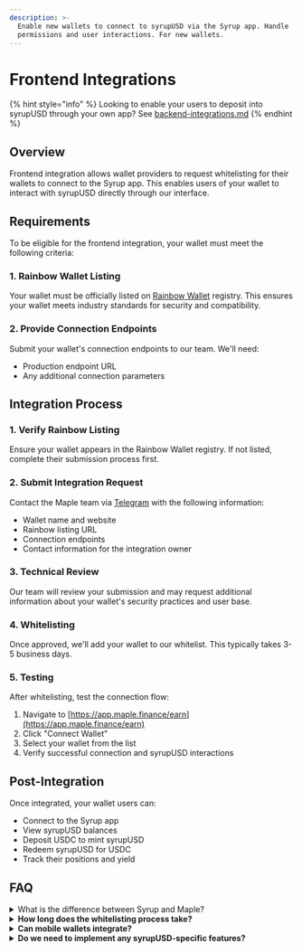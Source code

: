 ```yaml
---
description: >-
  Enable new wallets to connect to syrupUSD via the Syrup app. Handle
  permissions and user interactions. For new wallets.
---
```


# Frontend Integrations

{% hint style="info" %}
Looking to enable your users to deposit into syrupUSD through your own app? See [backend-integrations.md](backend-integrations.md "mention")
{% endhint %}

## Overview

Frontend integration allows wallet providers to request whitelisting for their wallets to connect to the Syrup app. This enables users of your wallet to interact with syrupUSD directly through our interface.

## Requirements

To be eligible for the frontend integration, your wallet must meet the following criteria:

### 1. Rainbow Wallet Listing

Your wallet must be officially listed on [Rainbow Wallet](https://rainbow.me) registry. This ensures your wallet meets industry standards for security and compatibility.

### 2. Provide Connection Endpoints

Submit your wallet's connection endpoints to our team. We'll need:

* Production endpoint URL
* Any additional connection parameters

## Integration Process

### 1. Verify Rainbow Listing

Ensure your wallet appears in the Rainbow Wallet registry. If not listed, complete their submission process first.

### 2. Submit Integration Request

Contact the Maple team via [Telegram](https://t.me/syrupfi) with the following information:

* Wallet name and website
* Rainbow listing URL
* Connection endpoints
* Contact information for the integration owner

### 3. Technical Review

Our team will review your submission and may request additional information about your wallet's security practices and user base.

### 4. Whitelisting

Once approved, we'll add your wallet to our whitelist. This typically takes 3-5 business days.

### 5. Testing

After whitelisting, test the connection flow:

1. Navigate to [https://app.maple.finance/earn](https://app.maple.finance/earn)
2. Click "Connect Wallet"
3. Select your wallet from the list
4. Verify successful connection and syrupUSD interactions

## Post-Integration

Once integrated, your wallet users can:

* Connect to the Syrup app
* View syrupUSD balances
* Deposit USDC to mint syrupUSD
* Redeem syrupUSD for USDC
* Track their positions and yield

## FAQ

<details>

<summary>What is the difference between Syrup and Maple?</summary>

Syrup is the protocol - the smart contracts that power onchain lending. Maple encompasses the entities that conduct institutional lending services using this infrastructure.

**For developers:** You'll be integrating with Syrup (the protocol), while Maple handles the institutional lending operations.

</details>

<details>

<summary><strong>How long does the whitelisting process take?</strong></summary>

Typically 5-10 days after submitting all required information.

</details>

<details>

<summary><strong>Can mobile wallets integrate?</strong></summary>

Yes, as long as they're listed on Rainbow and support standard connection protocols.

</details>

<details>

<summary><strong>Do we need to implement any syrupUSD-specific features?</strong></summary>

No, standard ERC-20 token support is sufficient. syrupUSD follows the ERC-20 standard.

</details>
